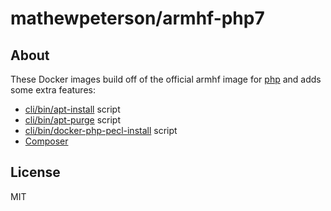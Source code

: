# mathewpeterson/armhf-php7

## About

These Docker images build off of the official armhf image for [php](https://hub.docker.com/r/armhf/php/) and adds some extra features:

- [cli/bin/apt-install](bin/apt-install) script
- [cli/bin/apt-purge](bin/apt-purge) script
- [cli/bin/docker-php-pecl-install](bin/docker-php-pecl-install]) script
- [Composer](https://getcomposer.org)

## License
MIT
